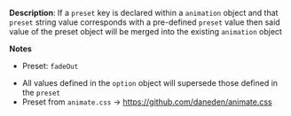 __Description__: If a `preset` key is declared within a `animation` object and that `preset` string value corresponds with a pre-defined `preset` value then said value of the preset object will be merged into the existing `animation` object

__Notes__

+ Preset: `fadeOut`
- All values defined in the `option` object will supersede those defined in the `preset`
- Preset from `animate.css` -> https://github.com/daneden/animate.css